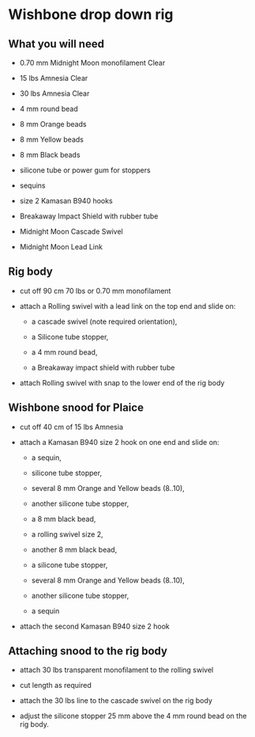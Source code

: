 # Wishbone drop down rig

## What you will need

  * 0.70 mm Midnight Moon monofilament Clear

  * 15 lbs Amnesia Clear

  * 30 lbs Amnesia Clear

  * 4 mm round bead

  * 8 mm Orange beads

  * 8 mm Yellow beads

  * 8 mm Black beads

  * silicone tube or power gum for stoppers

  * sequins

  * size 2 Kamasan B940 hooks

  * Breakaway Impact Shield with rubber tube

  * Midnight Moon Cascade Swivel

  * Midnight Moon Lead Link

## Rig body

  * cut off 90 cm 70 lbs or 0.70 mm monofilament

  * attach a Rolling swivel with a lead link on the top end and slide on:

    * a cascade swivel (note required orientation),

    * a Silicone tube stopper,

    * a 4 mm round bead,

    * a Breakaway impact shield with rubber tube

  * attach Rolling swivel with snap to the lower end of the rig body

## Wishbone snood for Plaice

  * cut off 40 cm of 15 lbs Amnesia

  * attach a Kamasan B940 size 2 hook on one end and slide on:

    * a sequin,

    * silicone tube stopper,

    * several 8 mm Orange and Yellow beads (8..10),

    * another silicone tube stopper,

    * a 8 mm black bead,

    * a rolling swivel size 2,

    * another 8 mm black bead,

    * a silicone tube stopper,

    * several 8 mm Orange and Yellow beads (8..10),

    * another silicone tube stopper,

    * a sequin

  * attach the second Kamasan B940 size 2 hook

## Attaching snood to the rig body

  * attach 30 lbs transparent monofilament to the rolling swivel

  * cut length as required

  * attach the 30 lbs line to the cascade swivel on the rig body

  * adjust the silicone stopper 25 mm above the 4 mm round bead on the rig body.
